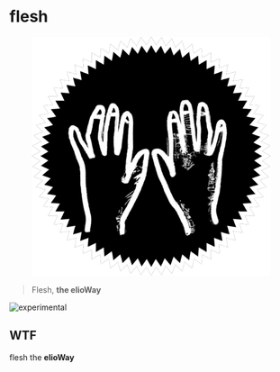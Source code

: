 # flesh

<figure>
  <img src="star.png" alt="">
</figure>

> Flesh, **the elioWay**

![experimental](/eliosin/icon/devops/experimental/favicon.ico "experimental")

## WTF

flesh the **elioWay**

